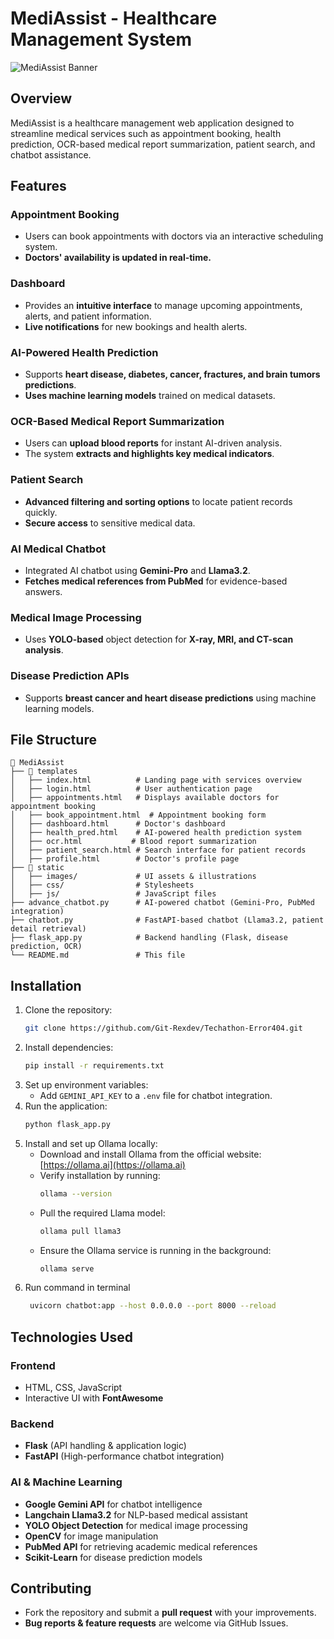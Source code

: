 <!-- # Techanton-Error404
This is a repository to showcase a medical domain project created by Team Error-404 from SGU, Kolhapur at Techathon 2.0, AISSMS, Pune. For more info read Readme file -->

# MediAssist - Healthcare Management System

![MediAssist Banner](static/images/Banner.png)

## Overview
MediAssist is a healthcare management web application designed to streamline medical services such as appointment booking, health prediction, OCR-based medical report summarization, patient search, and chatbot assistance. 

## Features
### Appointment Booking
- Users can book appointments with doctors via an interactive scheduling system.
- **Doctors' availability is updated in real-time.**

### Dashboard
- Provides an **intuitive interface** to manage upcoming appointments, alerts, and patient information.
- **Live notifications** for new bookings and health alerts.

### AI-Powered Health Prediction
- Supports **heart disease, diabetes, cancer, fractures, and brain tumors predictions**.
- **Uses machine learning models** trained on medical datasets.

### OCR-Based Medical Report Summarization
- Users can **upload blood reports** for instant AI-driven analysis.
- The system **extracts and highlights key medical indicators**.

### Patient Search
- **Advanced filtering and sorting options** to locate patient records quickly.
- **Secure access** to sensitive medical data.

### AI Medical Chatbot
- Integrated AI chatbot using **Gemini-Pro** and **Llama3.2**.
- **Fetches medical references from PubMed** for evidence-based answers.

### Medical Image Processing
- Uses **YOLO-based** object detection for **X-ray, MRI, and CT-scan analysis**.

### Disease Prediction APIs
- Supports **breast cancer and heart disease predictions** using machine learning models.

## File Structure
```
📂 MediAssist
├── 📂 templates
│   ├── index.html          # Landing page with services overview
│   ├── login.html          # User authentication page
│   ├── appointments.html   # Displays available doctors for appointment booking
│   ├── book_appointment.html  # Appointment booking form
│   ├── dashboard.html      # Doctor's dashboard
│   ├── health_pred.html    # AI-powered health prediction system
│   ├── ocr.html           # Blood report summarization
│   ├── patient_search.html # Search interface for patient records
│   ├── profile.html        # Doctor's profile page
├── 📂 static
│   ├── images/             # UI assets & illustrations
│   ├── css/                # Stylesheets
│   ├── js/                 # JavaScript files
├── advance_chatbot.py      # AI-powered chatbot (Gemini-Pro, PubMed integration)
├── chatbot.py              # FastAPI-based chatbot (Llama3.2, patient detail retrieval)
├── flask_app.py            # Backend handling (Flask, disease prediction, OCR)
└── README.md               # This file
```

## Installation
1. Clone the repository:
   ```sh
   git clone https://github.com/Git-Rexdev/Techathon-Error404.git
   ```
2. Install dependencies:
   ```sh
   pip install -r requirements.txt
   ```
3. Set up environment variables:
   - Add `GEMINI_API_KEY` to a `.env` file for chatbot integration.
4. Run the application:
   ```sh
   python flask_app.py
   ```
5. Install and set up Ollama locally:
   - Download and install Ollama from the official website: [https://ollama.ai](https://ollama.ai)
   - Verify installation by running:
     ```sh
     ollama --version
     ```
   - Pull the required Llama model:
     ```sh
     ollama pull llama3
     ```
   - Ensure the Ollama service is running in the background:
     ```sh
     ollama serve
     ```
6. Run command in terminal 
   ```sh
    uvicorn chatbot:app --host 0.0.0.0 --port 8000 --reload 
    ```


## Technologies Used
### Frontend
- HTML, CSS, JavaScript
- Interactive UI with **FontAwesome**

### Backend
- **Flask** (API handling & application logic)
- **FastAPI** (High-performance chatbot integration)

### AI & Machine Learning
- **Google Gemini API** for chatbot intelligence
- **Langchain Llama3.2** for NLP-based medical assistant
- **YOLO Object Detection** for medical image processing
- **OpenCV** for image manipulation
- **PubMed API** for retrieving academic medical references
- **Scikit-Learn** for disease prediction models

## Contributing
- Fork the repository and submit a **pull request** with your improvements.
- **Bug reports & feature requests** are welcome via GitHub Issues.
